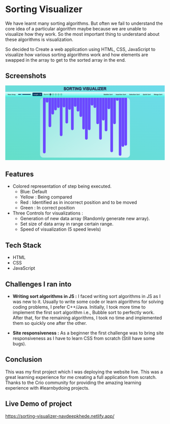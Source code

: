 
# Sorting Visualizer

We have learnt many sorting algorithms. But often we fail to understand the core idea of a particular algorithm maybe because we are unable to visualize how they work. So the most important thing to understand about these algorithms is visualization. 

So decided to Create a web application using HTML, CSS, JavaScript to visualize how various sorting algorithms work and how elements are swapped in the array to get to the sorted array in the end.
## Screenshots

![WebApp Screenshot](https://github.com/NavdeepKhede/Sorting-Visualizer/blob/master/webAppScreenshot.png?raw=true)


## Features

- Colored representation of step being executed. 
  - Blue: Default 
  - Yellow : Being compared 
  - Red : Identified as in incorrect position and to be moved 
  - Green : In correct position
- Three Controls for visualizations : 
  - Generation of new data array (Randomly generate new array).
  - Set size of data array in range certain range.
  - Speed of visualization (5 speed levels)  



## Tech Stack

- HTML
- CSS
- JavaScript


## Challenges I ran into

- **Writing sort algorithms in JS :** I faced writing sort algorithms in JS as I was new to it. Usually to write some code or learn algorithms for solving coding problems,
  I prefer C++/Java. Initially, I took more time to implement the first sort algorithm i.e., Bubble sort to perfectly work. After that, for the remaining algorithms, 
  I took no time and implemented them so quickly one after the other. 

- **Site responsiveness :** As a beginner the first challenge was to bring site responsiveness as I have to learn CSS from scratch (Still have some bugs).
## Conclusion
This was my first project which I was deploying the website live. This was a great learning experience for me creating a full application from scratch.
Thanks to the Crio community for providing the amazing learning experience with #learnbydoing projects.

## Live Demo of project
https://sorting-visualizer-navdeepkhede.netlify.app/
